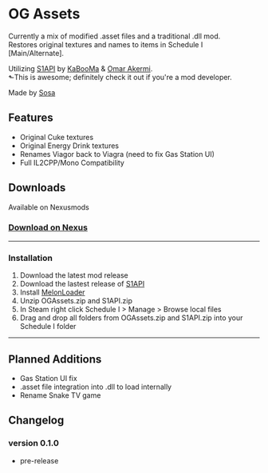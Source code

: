 # OG Assets

Currently a mix of modified .asset files and a traditional .dll mod. \
Restores original textures and names to items in Schedule I [Main/Alternate]. 

Utilizing [S1API](https://github.com/KaBooMa/S1API) by [KaBooMa](https://github.com/KaBooMa) & [Omar Akermi](https://github.com/omar-akermi). \
⬑This is awesome; definitely check it out if you're a mod developer.

Made by [Sosa](https://github.com/bigricksosa)

## Features

- Original Cuke textures
- Original Energy Drink textures
- Renames Viagor back to Viagra (need to fix Gas Station UI)
- Full IL2CPP/Mono Compatibility

## Downloads
Available on Nexusmods

### [Download on Nexus](https://www.nexusmods.com/schedule1/mods/631)
---
### Installation 
1. Download the latest mod release
2. Download the lastest release of [S1API]([https://thunderstore.io/c/schedule-i/p/KaBooMa/S1API/](https://www.nexusmods.com/schedule1/mods/770))
3. Install [MelonLoader](https://melonwiki.xyz/#/)
4. Unzip OGAssets.zip and S1API.zip
5. In Steam right click Schedule I > Manage > Browse local files
6. Drag and drop all folders from OGAssets.zip and S1API.zip into your Schedule I folder
---
## Planned Additions
- Gas Station UI fix
- .asset file integration into .dll to load internally
- Rename Snake TV game
## Changelog
### version 0.1.0
- pre-release
  
